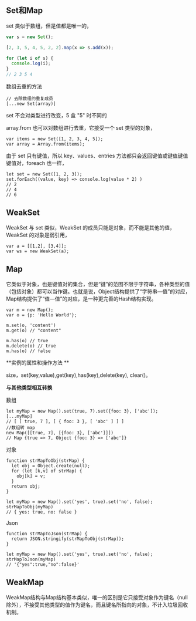 ## Set和Map

set 类似于数组，但是值都是唯一的，

```javascript
var s = new Set();

[2, 3, 5, 4, 5, 2, 2].map(x => s.add(x));

for (let i of s) {
  console.log(i);
}
// 2 3 5 4
```

数组去重的方法

```
// 去除数组的重复成员
[...new Set(array)]
```

set 不会对类型进行改变，5 盒 "5" 时不同的

array.from 也可以对数组进行去重，它接受一个 set 类型的对象，

```
var items = new Set([1, 2, 3, 4, 5]);
var array = Array.from(items);
```

由于 set 只有键值，所以 key、values、entries 方法都只会返回键值或键值键值键值对，foreach 也一样，

```
let set = new Set([1, 2, 3]);
set.forEach((value, key) => console.log(value * 2) )
// 2
// 4
// 6
```

## WeakSet 

WeakSet 与 set 类似，WeakSet 的成员只能是对象，而不能是其他的值，WeakSet 的对象是弱引用，

```
var a = [[1,2], [3,4]];
var ws = new WeakSet(a);
```

## Map

它类似于对象，也是键值对的集合，但是“键”的范围不限于字符串，各种类型的值（包括对象）都可以当作键。也就是说，Object结构提供了“字符串—值”的对应，Map结构提供了“值—值”的对应，是一种更完善的Hash结构实现。

```
var m = new Map();
var o = {p: 'Hello World'};

m.set(o, 'content')
m.get(o) // "content"

m.has(o) // true
m.delete(o) // true
m.has(o) // false
```

**实例的属性和操作方法 **

size，set(key,value),get(key),has(key),delete(key), clear()。

**与其他类型相互转换**

数组

```
let myMap = new Map().set(true, 7).set({foo: 3}, ['abc']);
[...myMap]
// [ [ true, 7 ], [ { foo: 3 }, [ 'abc' ] ] ]
//数组转 map
new Map([[true, 7], [{foo: 3}, ['abc']]])
// Map {true => 7, Object {foo: 3} => ['abc']}
```

对象

```
function strMapToObj(strMap) {
  let obj = Object.create(null);
  for (let [k,v] of strMap) {
    obj[k] = v;
  }
  return obj;
}

let myMap = new Map().set('yes', true).set('no', false);
strMapToObj(myMap)
// { yes: true, no: false }
```

Json

```
function strMapToJson(strMap) {
  return JSON.stringify(strMapToObj(strMap));
}

let myMap = new Map().set('yes', true).set('no', false);
strMapToJson(myMap)
// '{"yes":true,"no":false}'
```

## WeakMap 

WeakMap结构与Map结构基本类似，唯一的区别是它只接受对象作为键名（null除外），不接受其他类型的值作为键名，而且键名所指向的对象，不计入垃圾回收机制。


